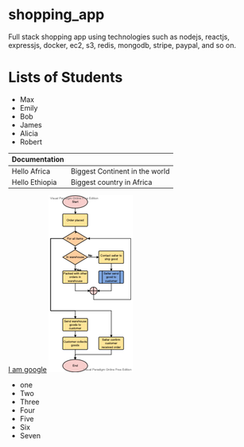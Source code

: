 # shopping_app
Full stack shopping app using technologies such as nodejs, reactjs, expressjs, docker, ec2, s3, redis, mongodb, stripe, paypal, and so on.

# Lists of Students
- Max
- Emily
- Bob
- James
- Alicia
- Robert

| Documentation   |                                 |
|-----------------|---------------------------------|
| Hello Africa    | Biggest Continent in the world  |
| Hello Ethiopia  | Biggest country in Africa    |

[I am google](https://google.com)
![Camera](./readMeImages/OnlineShoppingProcess.png "The whole")

* one
* Two
* Three
* Four
* Five
* Six
* Seven

